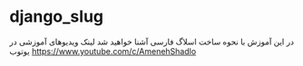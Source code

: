 # django_slug
در این آموزش با نحوه ساخت اسلاگ فارسی آشنا خواهید شد
لینک ویدیوهای آموزشی در یوتوب
https://www.youtube.com/c/AmenehShadlo
